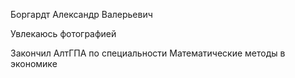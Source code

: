 Боргардт Александр Валерьевич

Увлекаюсь фотографией

Закончил АлтГПА по специальности Математические методы в экономике